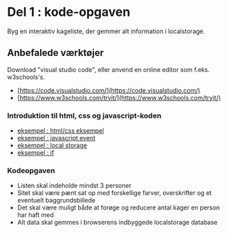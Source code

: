 # Del 1 : kode-opgaven

Byg en interaktiv kageliste, der gemmer alt information i localstorage.

## Anbefalede værktøjer

Download "visual studio code", eller anvend en online editor som f.eks. w3schools's.
- [https://code.visualstudio.com/](https://code.visualstudio.com/)
- [https://www.w3schools.com/tryit/](https://www.w3schools.com/tryit/)


### Introduktion til html, css og javascript-koden

- [eksempel : html/css eksempel](eksempel_eventhandling.md)
- [eksempel : javascript event](eksempel2_eventhandling.md)
- [eksempel : local storage](eksempel3_localstorage.md)
- [eksempel : if](eksempel4_if.md) 

### Kodeopgaven 

- Listen skal indeholde mindst 3 personer
- Sitet skal være pænt sat op med forskellige farver, overskrifter og et eventuelt baggrundsbillede
- Det skal være muligt både at forøge og reducere antal kager en person har haft med
- Alt data skal gemmes i browserens indbyggede localstorage database
